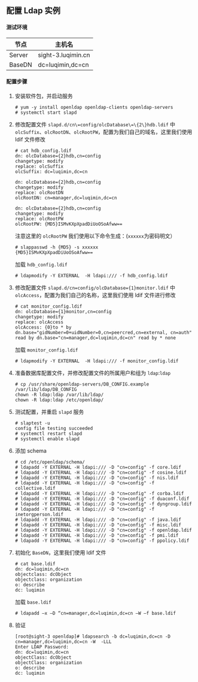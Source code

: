 ## 配置 Ldap 实例

#### 测试环境

| 节点 | 主机名 |
| ---- | ---- |
| Server | sight-3.luqimin.cn |
| BaseDN | dc=luqimin,dc=cn |

#### 配置步骤
1. 安装软件包，并启动服务
    ```
    # yum -y install openldap openldap-clients openldap-servers
    # systemctl start slapd
    ```
2. 修改配置文件 `slapd.d/cn\=config/olcDatabase\=\{2\}hdb.ldif` 中 `olcSuffix`、`olcRootDN`、`olcRootPW`，配置为我们自己的域名，这里我们使用 ldif 文件修改
    ```
    # cat hdb_config.ldif
    dn: olcDatabase={2}hdb,cn=config
    changetype: modify
    replace: olcSuffix
    olcSuffix: dc=luqimin,dc=cn

    dn: olcDatabase={2}hdb,cn=config
    changetype: modify
    replace: olcRootDN
    olcRootDN: cn=manager,dc=luqimin,dc=cn

    dn: olcDatabase={2}hdb,cn=config
    changetype: modify
    replace: olcRootPW
    olcRootPW: {MD5}ISMvKXpXpadDiUoOSoAfww==
    ```
    注意这里的 `olcRootPW` 我们使用以下命令生成：(`xxxxxx`为密码明文）
    ```
    # slappasswd -h {MD5} -s xxxxxx
    {MD5}ISMvKXpXpadDiUoOSoAfww==
    ```
    加载 `hdb_config.ldif`
    ```
    # ldapmodify -Y EXTERNAL  -H ldapi:/// -f hdb_config.ldif
    ```
3. 修改配置文件 `slapd.d/cn=config/olcDatabase={1}monitor.ldif` 中 `olcAccess`，配置为我们自己的名称，这里我们使用 ldif 文件进行修改
    ```
    # cat monitor_config.ldif
    dn: olcDatabase={1}monitor,cn=config
    changetype: modify
    replace: olcAccess
    olcAccess: {0}to * by dn.base="gidNumber=0+uidNumber=0,cn=peercred,cn=external, cn=auth" read by dn.base="cn=manager,dc=luqimin,dc=cn" read by * none
    ```
    加载 `monitor_config.ldif`
    ```
    # ldapmodify -Y EXTERNAL  -H ldapi:/// -f monitor_config.ldif
    ```
4. 准备数据库配置文件，并修改配置文件的所属用户和组为 `ldap`:`ldap`
    ```
    # cp /usr/share/openldap-servers/DB_CONFIG.example /var/lib/ldap/DB_CONFIG
    chown -R ldap:ldap /var/lib/ldap/
    chown -R ldap:ldap /etc/openldap/
    ```
5. 测试配置，并重启 `slapd` 服务
    ```
    # slaptest -u
    config file testing succeeded
    # systemctl restart slapd
    # systemctl enable slapd
    ```
6. 添加 schema
    ```
    # cd /etc/openldap/schema/
    # ldapadd -Y EXTERNAL -H ldapi:/// -D "cn=config" -f core.ldif
    # ldapadd -Y EXTERNAL -H ldapi:/// -D "cn=config" -f cosine.ldif
    # ldapadd -Y EXTERNAL -H ldapi:/// -D "cn=config" -f nis.ldif
    # ldapadd -Y EXTERNAL -H ldapi:/// -D "cn=config" -f collective.ldif
    # ldapadd -Y EXTERNAL -H ldapi:/// -D "cn=config" -f corba.ldif
    # ldapadd -Y EXTERNAL -H ldapi:/// -D "cn=config" -f duaconf.ldif
    # ldapadd -Y EXTERNAL -H ldapi:/// -D "cn=config" -f dyngroup.ldif
    # ldapadd -Y EXTERNAL -H ldapi:/// -D "cn=config" -f inetorgperson.ldif
    # ldapadd -Y EXTERNAL -H ldapi:/// -D "cn=config" -f java.ldif
    # ldapadd -Y EXTERNAL -H ldapi:/// -D "cn=config" -f misc.ldif
    # ldapadd -Y EXTERNAL -H ldapi:/// -D "cn=config" -f openldap.ldif 
    # ldapadd -Y EXTERNAL -H ldapi:/// -D "cn=config" -f pmi.ldif 
    # ldapadd -Y EXTERNAL -H ldapi:/// -D "cn=config" -f ppolicy.ldif
    ```
7. 初始化 `BaseDN`，这里我们使用 ldif 文件
    ```
    # cat base.ldif
    dn: dc=luqimin,dc=cn
    objectclass: dcObject
    objectclass: organization
    o: describe
    dc: luqimin
    ```
    加载 `base.ldif`
    ```
    # ldapadd –x –D “cn=manager,dc=luqimin,dc=cn –W –f base.ldif
    ```
8. 验证
    ```
    [root@sight-3 openldap]# ldapsearch -b dc=luqimin,dc=cn -D cn=manager,dc=luqimin,dc=cn -W  -LLL
    Enter LDAP Password: 
    dn: dc=luqimin,dc=cn
    objectClass: dcObject
    objectClass: organization
    o: describe
    dc: luqimin
    ```